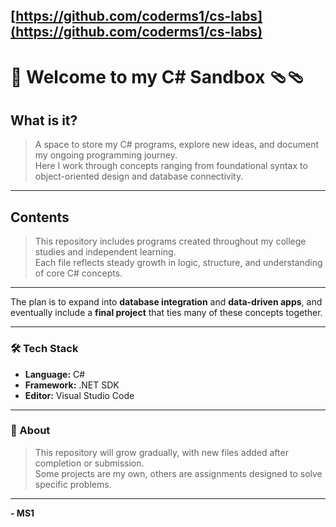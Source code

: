 ## [https://github.com/coderms1/cs-labs](https://github.com/coderms1/cs-labs)

# 🧩 Welcome to my C# Sandbox 🩴🩴

## What is it?
> A space to store my C# programs, explore new ideas, and document my ongoing programming journey.  
> Here I work through concepts ranging from foundational syntax to object-oriented design and database connectivity.

---

## Contents
> This repository includes programs created throughout my college studies and independent learning.  
> Each file reflects steady growth in logic, structure, and understanding of core C# concepts.

---

The plan is to expand into **database integration** and **data-driven apps**, and eventually include a **final project** that ties many of these concepts together.  

---

### 🛠️ Tech Stack
- **Language:** C#  
- **Framework:** .NET SDK  
- **Editor:** Visual Studio Code  

---

### 📘 About
> This repository will grow gradually, with new files added after completion or submission.  
> Some projects are my own, others are assignments designed to solve specific problems.

---

**- MS1**
